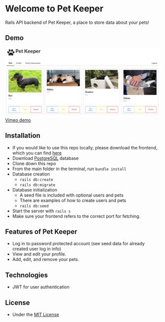 # Welcome to Pet Keeper

Rails API backend of Pet Keeper, a place to store data about your pets!

## Demo

![Pet Keeper screenshot](public/pet_keeper_screenshot.png)
[Vimeo demo](https://vimeo.com/348980761)

## Installation
* If you would like to use this repo locally, please download the frontend, which you can find [here](https://github.com/Mera-Stackhouse/pet-keeper-frontend)
* Download [PostgreSQL](https://www.postgresql.org/) database
* Clone down this repo
* From the main folder in the terminal, run ```bundle install```
* Database creation
  * ```rails db:create```
  * ```rails db:migrate```
* Database initialization
  * A seed file is included with optional users and pets
  * There are examples of how to create users and pets
  * ```rails db:seed```
* Start the server with ```rails s```
* Make sure your frontend refers to the correct port for fetching.

## Features of Pet Keeper
* Log in to password protected account (see seed data for already created user log in info)
* View and edit your profile.
* Add, edit, and remove your pets.

## Technologies
* JWT for user authentication

## License

* Under the [MIT License](docs/LICENSE.md)
